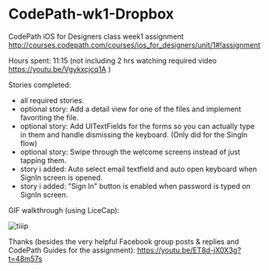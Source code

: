 # CodePath-wk1-Dropbox
CodePath iOS for Designers class week1 assignment http://courses.codepath.com/courses/ios_for_designers/unit/1#!assignment


Hours spent: 11:15 (not including 2 hrs watching required video https://youtu.be/Vgykxcjcq1A )

Stories completed:
- all required stories.
- optional story: Add a detail view for one of the files and implement favoriting the file.
- optional story: Add UITextFields for the forms so you can actually type in them and handle dismissing the keyboard. (Only did for the SingIn flow)
- optional story: Swipe through the welcome screens instead of just tapping them.
- story i added: Auto select email textfield and auto open keyboard when SignIn screen is opened.
- story i added: "Sign In" button is enabled when password is typed on SignIn screen.

GIF walkthrough (using LiceCap):

![tiiip](https://cloud.githubusercontent.com/assets/14037687/12871774/61a45a6a-cd3f-11e5-9216-8dc37fa9ed22.gif)

Thanks (besides the very helpful Facebook group posts & replies and CodePath Guides for the assignment):
https://youtu.be/ET8d-jX0X3g?t=48m57s
